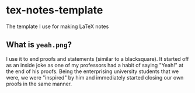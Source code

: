 # tex-notes-template

The template I use for making LaTeX notes

## What is `yeah.png`?

I use it to end proofs and statements (similar to a blacksquare).
It started off as an inside joke as one of my professors had a habit of saying
"Yeah!" at the end of his proofs.
Being the enterprising university students that we were, we were "inspired" by
him and immediately started closing our own proofs in the same manner.

